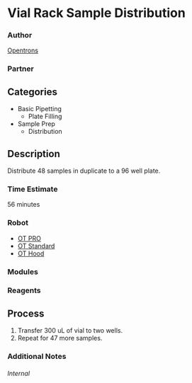 # Vial Rack Sample Distribution

### Author
[Opentrons](https://opentrons.com/)

### Partner

## Categories
* Basic Pipetting
	* Plate Filling
* Sample Prep
	* Distribution


## Description
Distribute 48 samples in duplicate to a 96 well plate.


### Time Estimate
56 minutes

### Robot
* [OT PRO](https://opentrons.com/ot-one-pro)
* [OT Standard](https://opentrons.com/ot-one-standard)  
* [OT Hood](https://opentrons.com/ot-one-hood) 

### Modules

### Reagents

## Process
1. Transfer 300 uL of vial to two wells.
2. Repeat for 47 more samples.

### Additional Notes

###### Internal